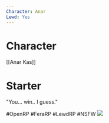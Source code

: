 ```yaml
---
Character: Anar
Lewd: Yes
---
```

# Character
[[Anar Kas]]

# Starter
"You... win.. I guess."

#OpenRP #FeraRP #LewdRP  #NSFW
![](EPZCNA3WAAIIYo7.jpg)